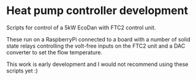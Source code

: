 # Heat pump controller development

Scripts for control of a 5kW EcoDan with FTC2 control unit.

These run on a RaspberryPi connected to a board with a number of solid state relays controlling the volt-free inputs on the FTC2 unit and a DAC converter to set the flow temperature.

This work is early development and I would not recommend using these scripts yet :)

